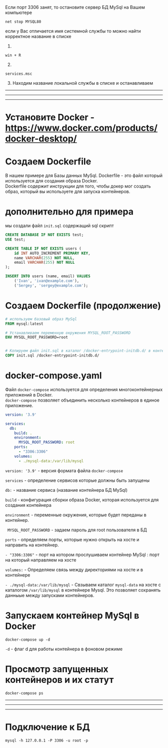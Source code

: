 Если порт 3306 занят, то остановите сервер БД MySql на Вашем компьютере

```
net stop MYSQL80
```

если у Вас отличается имя системной службы то можно найти корректное название в списке

1)
```
win + R
```

2)
```
services.msc
```

3) Находим название локальной службы в списке и останавливаем
________________________________________________________________
________________________________________________________________
________________________________________________________________


# Установите Docker - https://www.docker.com/products/docker-desktop/

# Создаем Dockerfile

В нашем примере для Базы данных MySql.
Dockerfile - это файл который используется для создания образа Docker.\
Dockerfile содержит инструкции для того, чтобы докер мог создать образ, который вы используете для запуска контейнеров.

# дополнительно для примера
мы создали файл `init.sql` содержащий sql скрипт

```sql
CREATE DATABASE IF NOT EXISTS test;
USE test;

CREATE TABLE IF NOT EXISTS users (
    id INT AUTO_INCREMENT PRIMARY KEY,
    name VARCHAR(255) NOT NULL,
    email VARCHAR(255) NOT NULL    
);

INSERT INTO users (name, email) VALUES
    ('Ivan', 'ivan@example.com'),
    ('Sergey', 'sergey@example.com');
```

# Создаем Dockerfile (продолжение)

```Dockerfile
# используем базовый образ MySql
FROM mysql:latest

# Устанавливаем переменную окружения MYSQL_ROOT_PASSWORD
ENV MYSQL_ROOT_PASSWORD=root


# Копируем файл init.sql в каталог /docker-entrypoint-initdb.d/ в контейнере
COPY init.sql /docker-entrypoint-initdb.d/
```

# docker-compose.yaml

Файл `docker-compose` используется для определения многоконтейнерных приложений в Docker.\
`docker-compose` позволяет объединить несколько контейнеров в единое приложение.

```yaml
version: '3.9' 

services:
  db:
    build: .
    environment:
      MYSQL_ROOT_PASSWORD: root
    ports:
      - "3306:3306"
    volumes:
      - ./mysql-data:/var/lib/mysql
```

`version: '3.9'` - версия формата файла `docker-compose`

`services` - определение сервисов которые должны быть запущены

`db:` - название сервиса (название контейнера БД MySql)

`build` - конфигурация сборки образа Docker, которая используется для создания контейнера

`environment` - переменные окружения, которые будет переданы в контейнер.

` MYSQL_ROOT_PASSWORD` - задаем пароль для root пользователя в БД

`ports` - определяем порты, которые нужно открыть на хосте и направить на контейнер.

`- "3306:3306"` - порт на котором прослушиваем контейнер MySql : порт на который направляем на хосте

`volumes:` - Определяем связь между директориями на хосте и в контейнере

`- ./mysql-data:/var/lib/mysql` - Свзываем каталог `mysql-data` на хосте с каталогом `/var/lib/mysql` в контейнере Mysql. Это позволяет сохранять данныые между запусками контейнеров.

# Запускаем контейнер MySql в Docker

```
docker-compose up -d
```

`-d` - флаг d для работы контейнера в фоновом режиме


# Просмотр запущенных контейнеров и их статут

```
docker-compose ps
```

_______________________________________________________
_______________________________________________________
_______________________________________________________

# Подключение к БД
```
mysql -h 127.0.0.1 -P 3306 -u root -p
```